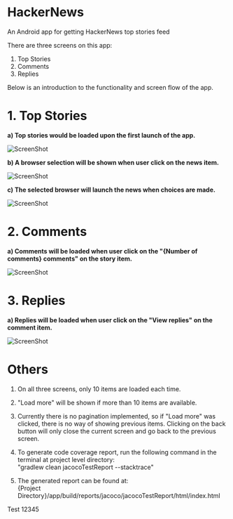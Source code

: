 # HackerNews
An Android app for getting HackerNews top stories feed

There are three screens on this app:

1. Top Stories 
2. Comments
3. Replies

Below is an introduction to the functionality and screen flow of the app.

# 1. Top Stories

**a) Top stories would be loaded upon the first launch of the app.**

![ScreenShot](https://s33.postimg.org/xw6sb1aof/Screenshot_1511836757.png "Top Stories")

**b) A browser selection will be shown when user click on the news item.**

![ScreenShot](https://s33.postimg.org/5xcmk13v3/Screenshot_1511836763.png "Browser Selection")

**c) The selected browser will launch the news when choices are made.**

![ScreenShot](https://s33.postimg.org/d0khzsehb/Screenshot_1511836794.png "Browser Loads News")

# 2. Comments

**a) Comments will be loaded when user click on the "{Number of comments} comments" on the story item.**

![ScreenShot](https://s33.postimg.org/aj8qslf67/Screenshot_1511836802.png "Comments")

# 3. Replies

**a) Replies will be loaded when user click on the "View replies" on the comment item.**

![ScreenShot](https://s33.postimg.org/hmgm88fgv/Screenshot_1511836806.png "Replies")

# Others

1. On all three screens, only 10 items are loaded each time. 

2. "Load more" will be shown if more than 10 items are available.

3. Currently there is no pagination implemented, so if "Load more" was clicked, there is no way of showing previous items. Clicking on the back button will only close the current screen and go back to the previous screen.

4. To generate code coverage report, run the following command in the terminal at project level directory: <br>"gradlew clean jacocoTestReport --stacktrace"

5. The generated report can be found at: <br>{Project Directory}/app/build/reports/jacoco/jacocoTestReport/html/index.html


Test 12345
